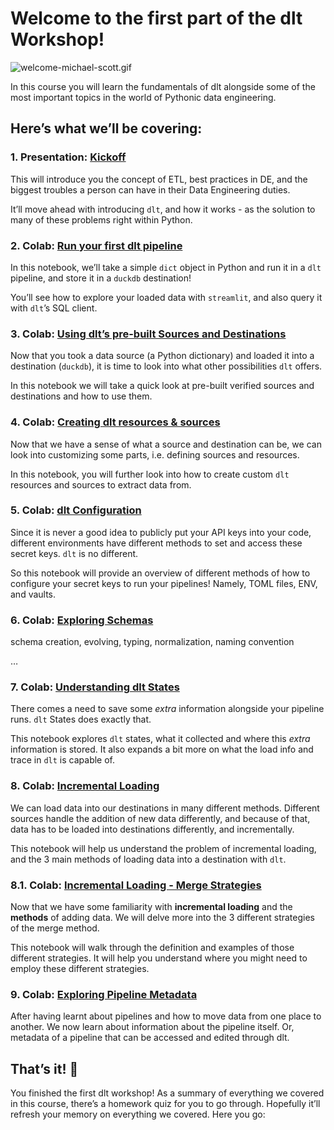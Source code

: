 # Welcome to the first part of the dlt Workshop!

![welcome-michael-scott.gif](https://prod-files-secure.s3.us-west-2.amazonaws.com/775f89b5-30e8-42e6-a412-d1736f9fb013/f873855f-5068-4735-9232-e241fe65aa65/welcome-michael-scott.gif)

In this course you will learn the fundamentals of dlt alongside some of the most important topics in the world of Pythonic data engineering.

## **Here’s what we’ll be covering:**

### 1. Presentation: [Kickoff](https://docs.google.com/presentation/d/1pvi1ohZzzWIdaEDqNwgULAQGL4M-rx7O2SuASr5l7Tc/edit?usp=sharing)

This will introduce you the concept of ETL, best practices in DE, and the biggest troubles a person can have in their Data Engineering duties. 

It’ll move ahead with introducing `dlt`, and how it works - as the solution to many of these problems right within Python.

### 2. Colab: [Run your first dlt pipeline](https://colab.research.google.com/drive/1aKCqSHV5XNUrSusN4eUueIf4dGM1uSlA?usp=sharing)

In this notebook, we’ll take a simple `dict` object in Python and run it in a `dlt` pipeline, and store it in a `duckdb` destination!

You’ll see how to explore your loaded data with `streamlit`, and also query it with `dlt`’s SQL client.


### 3. Colab: [Using dlt’s pre-built Sources and Destinations](https://colab.research.google.com/drive/1b-kMlUSBoeaP0CeTwXOwe55ORM5rHRGz?usp=sharing)
Now that you took a data source (a Python dictionary) and loaded it into a destination (`duckdb`), it is time to look into what other possibilities `dlt` offers. 

In this notebook we will take a quick look at pre-built verified sources and destinations and how to use them.

### 4. Colab: [Creating dlt resources & sources](https://colab.research.google.com/drive/1-moBiFWe4tuFEyfGuAwO3GLbl_hDDbxc?usp=sharing)

Now that we have a sense of what a source and destination can be, we can look into customizing some parts, i.e. defining sources and resources.

In this notebook, you will further look into how to create custom `dlt` resources and sources to extract data from.

### 5. Colab: [dlt Configuration](https://colab.research.google.com/drive/1nB4XAhzJDSMd3ZAmAvqVpNHkE1C62HI4?usp=sharing)

Since it is never a good idea to publicly put your API keys into your code, different environments have different methods to set and access these secret keys. `dlt` is no different. 

So this notebook will provide an overview of different methods of how to configure your secret keys to run your pipelines! Namely, TOML files, ENV, and vaults. 

### 6. Colab: [Exploring Schemas](https://colab.research.google.com/drive/1oFrpDXKY8GmIFRNKDPnGjfI0DTO-mIQC?usp=sharing)

schema creation, evolving, typing, normalization, naming convention 

…

### 7. Colab: [Understanding dlt States](https://colab.research.google.com/drive/1ynRbV1NI7Mci0_oK6Ib41A-0GpseEZEE?usp=sharing)

There comes a need to save some *extra* information alongside your pipeline runs. `dlt` States does exactly that. 

This notebook explores `dlt` states, what it collected and where this *extra* information is stored. It also expands a bit more on what the load info and trace in `dlt` is capable of.

### 8. Colab: [Incremental Loading](https://colab.research.google.com/drive/1INRXRmiYLv5_OGuaYcl5pkvtG5WsFYgm?usp=sharing)

We can load data into our destinations in many different methods. Different sources handle the addition of new data differently, and because of that, data has to be loaded into destinations differently, and incrementally.

This notebook will help us understand the problem of incremental loading, and the 3 main methods of loading data into a destination with `dlt`.

### 8.1. Colab: [Incremental Loading - Merge Strategies](https://colab.research.google.com/drive/1sL1-yKcjownUgYZE14kpOwHPZkDbHxJt?usp=sharing)

Now that we have some familiarity with **incremental loading** and the **methods** of adding data. We will delve more into the 3 different strategies of the merge method. 

This notebook will walk through the definition and examples of those different strategies. It will help you understand where you might need to employ these different strategies.

### 9. Colab: [Exploring Pipeline Metadata](https://colab.research.google.com/drive/14Y9texGkokPD4UTYCXk9KrIgU6y-m4hR?usp=sharing)

After having learnt about pipelines and how to move data from one place to another. We now learn about information about the pipeline itself. Or, metadata of a pipeline that can be accessed and edited through dlt.

## That’s it! 🎉

You finished the first dlt workshop! As a summary of everything we covered in this course, there’s a homework quiz for you to go through. Hopefully it’ll refresh your memory on everything we covered. Here you go: